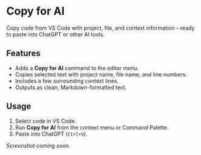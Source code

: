 # Copy for AI

Copy code from VS Code with project, file, and context information – ready to paste into ChatGPT or other AI tools.

## Features
- Adds a **Copy for AI** command to the editor menu.
- Copies selected text with project name, file name, and line numbers.
- Includes a few surrounding context lines.
- Outputs as clean, Markdown-formatted text.

## Usage
1. Select code in VS Code.
2. Run **Copy for AI** from the context menu or Command Palette.
3. Paste into ChatGPT (`Ctrl+V`).

_Screenshot coming soon._
